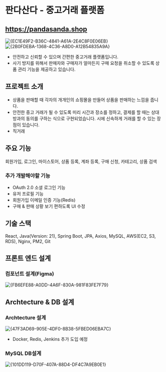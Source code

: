 # 판다산다 - 중고거래 플랫폼
## https://pandasanda.shop
![{EC1E49F2-B36C-4841-A61A-2E4C8F0E06EB}](https://github.com/user-attachments/assets/12e64cf2-4645-492f-9eca-81a86a549f44)
![{2B0FDEBA-1368-4C36-A8D0-A12B54835A9A}](https://github.com/user-attachments/assets/6fe4d483-b0f6-4813-9686-ad67f19ae0a0)

- 안전하고 신뢰할 수 있으며 간편한 중고거래 플랫폼입니다.
- 사기 방지를 위해서 판매자와 구매자가 얼마든지 구매 요청을 취소할 수 있도록 상품 관리 기능을 제공하고 있습니다.

## 프로젝트 소개
- 상품을 판매할 때 각자의 개개인의 쇼핑몰을 만들어 상품을 판매하는 느낌을 줍니다.
- 안전한 중고 거래가 될 수 있도록 미리 시간과 장소를 정하고, 결제를 할 때는 상대방과의 동의를 구하는 식으로 구현되었습니다.
시에 신속하게 거래를 할 수 있는 장점이 있습니다.
- 직거래 
## 주요 기능 ##
회원가입, 로그인, 마이스토어, 상품 등록, 계좌 등록, 구매 신청, 카테고리, 상품 검색

### 추가 개발해야할 기능
- OAuth 2.0 소셜 로그인 기능
- 유저 프로필 기능
- 회원가입 이메일 인증 기능(Redis)
- 구매 & 판매 상황 보기 편하도록 UI 수정

## 기술 스택

React, Java(Version: 21), Spring Boot, JPA, Axios, MySQL, AWS(EC2, S3, RDS), Nginx, PM2, Git

## 프론트 엔드 설계
### 컴포넌트 설계(Figma)
![{FB6EFE88-A0DD-4A6F-830A-981F83FE7F79}](https://github.com/user-attachments/assets/294c884d-4434-4d0c-992c-e1b9b7a92156)


## Archtecture & DB 설계
### Archtecture 설계
![{47F3AD69-905E-4DF0-8B38-5FBED06EBA7C}](https://github.com/user-attachments/assets/552de45c-b327-47bc-84b5-ab5dbfc58cfe)
- Docker, Redis, Jenkins 추가 도입 예정

### MySQL DB설계
![{101DD119-D70F-407A-88D4-DF4C7A9EB0E1}](https://github.com/user-attachments/assets/2c778869-9c5c-4202-a1ae-26683c296f79)


